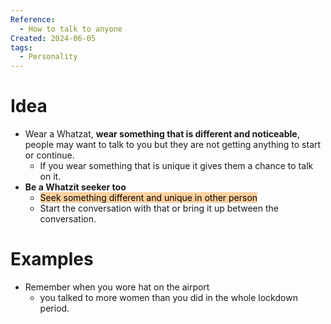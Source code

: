 ```yaml
---
Reference:
  - How to talk to anyone
Created: 2024-06-05
tags:
  - Personality
---
```

# Idea

* Wear a Whatzat, **wear something that is different and noticeable**, people may want to talk to you but they are not getting anything to start or continue. 
	* If you wear something that is unique it gives them a chance to talk on it.
* **Be a Whatzit seeker too**
	* <mark style="background: #FFB86CA6;">Seek something different and unique in other person</mark>
	* Start the conversation with that or bring it up between the conversation.

# Examples

* Remember when you wore hat on the airport
	* you talked to more women than you did in the whole lockdown period.